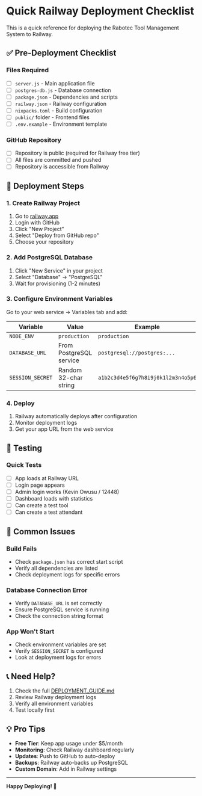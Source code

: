 # Quick Railway Deployment Checklist

This is a quick reference for deploying the Rabotec Tool Management System to Railway.

## ✅ Pre-Deployment Checklist

### Files Required
- [ ] `server.js` - Main application file
- [ ] `postgres-db.js` - Database connection
- [ ] `package.json` - Dependencies and scripts
- [ ] `railway.json` - Railway configuration
- [ ] `nixpacks.toml` - Build configuration
- [ ] `public/` folder - Frontend files
- [ ] `.env.example` - Environment template

### GitHub Repository
- [ ] Repository is public (required for Railway free tier)
- [ ] All files are committed and pushed
- [ ] Repository is accessible from Railway

## 🚀 Deployment Steps

### 1. Create Railway Project
1. Go to [railway.app](https://railway.app)
2. Login with GitHub
3. Click "New Project"
4. Select "Deploy from GitHub repo"
5. Choose your repository

### 2. Add PostgreSQL Database
1. Click "New Service" in your project
2. Select "Database" → "PostgreSQL"
3. Wait for provisioning (1-2 minutes)

### 3. Configure Environment Variables
Go to your web service → Variables tab and add:

| Variable | Value | Example |
|----------|-------|---------|
| `NODE_ENV` | `production` | `production` |
| `DATABASE_URL` | From PostgreSQL service | `postgresql://postgres:...` |
| `SESSION_SECRET` | Random 32-char string | `a1b2c3d4e5f6g7h8i9j0k1l2m3n4o5p6` |

### 4. Deploy
1. Railway automatically deploys after configuration
2. Monitor deployment logs
3. Get your app URL from the web service

## 🧪 Testing

### Quick Tests
- [ ] App loads at Railway URL
- [ ] Login page appears
- [ ] Admin login works (Kevin Owusu / 12448)
- [ ] Dashboard loads with statistics
- [ ] Can create a test tool
- [ ] Can create a test attendant

## 🔧 Common Issues

### Build Fails
- Check `package.json` has correct start script
- Verify all dependencies are listed
- Check deployment logs for specific errors

### Database Connection Error
- Verify `DATABASE_URL` is set correctly
- Ensure PostgreSQL service is running
- Check the connection string format

### App Won't Start
- Check environment variables are set
- Verify `SESSION_SECRET` is configured
- Look at deployment logs for errors

## 📞 Need Help?

1. Check the full [DEPLOYMENT_GUIDE.md](./DEPLOYMENT_GUIDE.md)
2. Review Railway deployment logs
3. Verify all environment variables
4. Test locally first

## 💡 Pro Tips

- **Free Tier**: Keep app usage under $5/month
- **Monitoring**: Check Railway dashboard regularly
- **Updates**: Push to GitHub to auto-deploy
- **Backups**: Railway auto-backs up PostgreSQL
- **Custom Domain**: Add in Railway settings

---

**Happy Deploying! 🎉**
